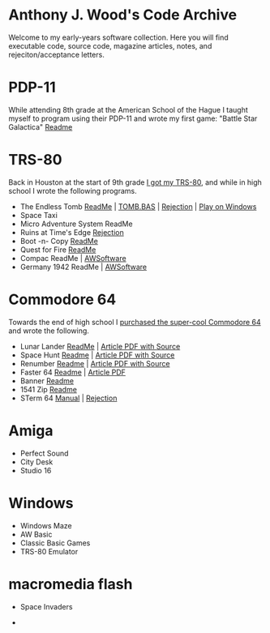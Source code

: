 # Anthony J. Wood's Code Archive
Welcome to my early-years software collection.  Here you will find executable code, source code, magazine articles, notes, and rejeciton/acceptance letters.

# PDP-11
While attending 8th grade at the American School of the Hague I taught myself to program using their PDP-11 and wrote my first game: "Battle Star Galactica" [Readme](./pdp-11/readme.md)

# TRS-80
Back in Houston at the start of 9th grade [I got my TRS-80](aw-microcomputer-history.md), and while in high school I wrote the following programs.  

   - The Endless Tomb [ReadMe](./TRS-80/tomb/readme.md) | [TOMB.BAS](./TRS-80/tomb/tomb.bas.txt) | [Rejection](./scans/1981-7-20-creative-computing-tomb.jpg) |  [Play on Windows](./Win/basic-classics/ReadMe.txt)
   - Space Taxi
   - Micro Adventure System ReadMe
   - Ruins at Time's Edge [Rejection](./scans/1983-estimate-cload-ruins-at-times-edge.jpg)
   - Boot -n- Copy [ReadMe](./TRS-80/boot-n-copy/readme.md)
   - Quest for Fire [ReadMe](./TRS-80/quest-for-fire/readme.md)
   - Compac ReadMe | [AWSoftware](./awsoftware/readme.md)
   - Germany 1942 ReadMe | [AWSoftware](./awsoftware/readme.md)

# Commodore 64
Towards the end of high school I [purchased the super-cool Commodore 64](./aw-microcomputer-history.md) and wrote the following.

   - Lunar Lander [ReadMe](./C64/lunar-lander/readme.md) | [Article PDF with Source](./C64/lunar-lander/ahoy-april-1984-lunar-lander.pdf)
   - Space Hunt [Readme](//C64/space-hunt/readme.md) | [Article PDF with Source](./C64/space-hunt/space-hunt-ahoy-april-1985.pdf)
   - Renumber [Readme](./C64/renumber/readme.md) |  [Article PDF with Source](./C64/renumber/renumber-ahoy-july-1984.pdf)
   - Faster 64 [Readme](./C64/faster64/) | [Article PDF](./C64/faster64/faster64-ahoy-april-1985.pdf)
   - Banner [Readme](./C64/banner/readme.md)
   - 1541 Zip [Readme](./C64/1541zip/readme.md)
   - STerm 64 [Manual](./scans/1984-sterm64-instructions.pdf) | [Rejection](./scans/1984-9-7-broderbund-sterm64.jpg)


# Amiga
   - Perfect Sound
   - City Desk
   - Studio 16

# Windows
   - Windows Maze
   - AW Basic
   - Classic Basic Games
   - TRS-80 Emulator

# macromedia flash
   - Space Invaders

- 


